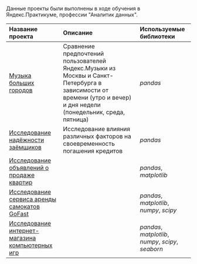 Данные проекты были выполнены в ходе обучения в Яндекс.Практикуме, профессии "Аналитик данных".

| Название проекта | Описание | Используемые библиотеки | 
| :---------------------- | :---------------------- | :---------------------- |
| [Музыка больших городов](project_music_big_city) | Сравнение предпочтений пользователей Яндекс.Музыки из Москвы и Санкт-Петербурга в зависимости от времени (утро и вечер) и дня недели (понедельник, среда, пятница)| *pandas* |
| [Исследование надёжности заёмщиков](project_borrower_analysis) | Исследование влияния различных факторов на своевременность погашения кредитов | *pandas* |
|[Исследование объявлений о продаже квартир](project_sale_apartments)| | *pandas*, *matplotlib*|
|[Исcледование сервиса аренды самокатов GoFast](analysis_scooter_rental_service)| | *pandas*, *matplotlib*, *numpy*, *scipy*|
|[Исследование интернет-магазина компьютерных игр](game_maekrt)| | *pandas*, *matplotlib*, *numpy*, *scipy*, *seaborn*|
